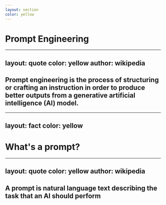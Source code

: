 ```yaml
---
layout: section
color: yellow
---
```


# Prompt Engineering

---
layout: quote
color: yellow
author: wikipedia
---

## Prompt engineering is the process of structuring or crafting an instruction in order to produce better outputs from a generative artificial intelligence (AI) model.

---
layout: fact
color: yellow
---

# What's a prompt?

---
layout: quote
color: yellow
author: wikipedia
---

## A prompt is natural language text describing the task that an AI should perform